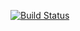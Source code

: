 [![Build Status](https://travis-ci.org/stephenry/dcache_blocking.svg?branch=master)](https://travis-ci.org/stephenry/dcache_blocking)
